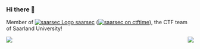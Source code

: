 ### Hi there 👋

Member of [![saarsec Logo](https://saarsec.rocks/static/icon/favicon-16x16.png) saarsec](https://saarsec.rocks/) ([![saarsec on ctftime](https://ctftime.org/favicon.png)](https://ctftime.org/team/15337)), the CTF team of Saarland University!

<a href="https://github.com/anuraghazra/github-readme-stats">
    <img align="left" src="https://github-readme-stats.vercel.app/api/top-langs/?username=jonasbb&hide=html&hide_border=true&disable_animations=true" />
    <img align="right" src="https://github-readme-stats.vercel.app/api?username=jonasbb&show_icons=true&hide_rank=true&count_private=true&hide_border=true&disable_animations=true" />
</a>
